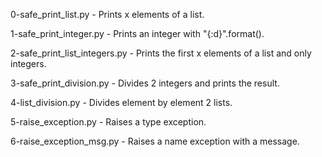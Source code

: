 0-safe_print_list.py - Prints x elements of a list.

1-safe_print_integer.py - Prints an integer with "{:d}".format().

2-safe_print_list_integers.py - Prints the first x elements of a list and only integers.

3-safe_print_division.py - Divides 2 integers and prints the result.

4-list_division.py - Divides element by element 2 lists.

5-raise_exception.py - Raises a type exception.

6-raise_exception_msg.py - Raises a name exception with a message.
